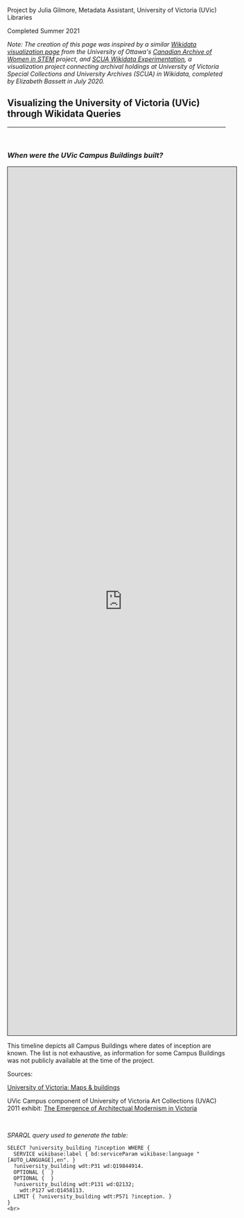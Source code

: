 Project by Julia Gilmore, Metadata Assistant, University of Victoria (UVic) Libraries 

Completed Summer 2021

<i> Note: The creation of this page was inspired by a similar [Wikidata visualization page](https://yooylee.github.io/experiment-wikidata-canadian-archive-women-in-stem/) from the University of Ottawa's [Canadian Archive of Women in STEM](https://biblio.uottawa.ca/en/women-in-stem/about) project, and [SCUA Wikidata Experimentation](https://elizabethbassett.github.io/uvic-scua-wikidata-experimentation/), a visualization project connecting archival holdings at University of Victoria Special Collections and University Archives (SCUA) in Wikidata, completed by Elizabeth Bassett in July 2020. </i>
<br>

## Visualizing the University of Victoria (UVic) through Wikidata Queries
----  

<br>

### _**When were the UVic Campus Buildings built?**_ 

<iframe style="width: 55vw; height: 50vh; border-style: solid; border-width: thin;" src="https://query.wikidata.org/#%23defaultView%3ATimeline%0ASELECT%20%3Fitem%20%3Flaunchdate%20%28SAMPLE%28%3Fimage%29%20AS%20%3Fimage%29%20%3FitemLabel%20WHERE%20%7B%0A%20%20%3Fitem%20wdt%3AP31%20wd%3AQ19844914%3B%0A%20%20%20%20wdt%3AP571%20%3Flaunchdate.%0A%20%20SERVICE%20wikibase%3Alabel%20%7B%20bd%3AserviceParam%20wikibase%3Alanguage%20%22en%22.%20%7D%0A%20%20OPTIONAL%20%7B%20%3Fitem%20wdt%3AP18%20%3Fimage.%20%7D%0A%20%20%0A%20%20%3Fitem%20wdt%3AP131%20wd%3AQ2132.%0A%20%20%3Fitem%20wdt%3AP127%20wd%3AQ1458113.%0A%7D%0AGROUP%20BY%20%3Fitem%20%3FitemLabel%20%3Flaunchdate" referrerpolicy="origin" sandbox="allow-scripts allow-same-origin allow-popups" ></iframe>

<br>


This timeline depicts all Campus Buildings where dates of inception are known. The list is not exhaustive, as information for some Campus Buildings was not publicly available at the time of the project. 

Sources: 

[University of Victoria: Maps & buildings](https://www.uvic.ca/search/maps-buildings/index.php/)

UVic Campus component of University of Victoria Art Collections (UVAC) 2011 exhibit: [The Emergence of Architectual Modernism in Victoria](https://uvac.uvic.ca/Architecture_Exhibits/UVic_campus/)


<br>

_SPARQL query used to generate the table:_

```
SELECT ?university_building ?inception WHERE {
  SERVICE wikibase:label { bd:serviceParam wikibase:language "[AUTO_LANGUAGE],en". }
  ?university_building wdt:P31 wd:Q19844914.
  OPTIONAL {  }
  OPTIONAL {  }
  ?university_building wdt:P131 wd:Q2132;
    wdt:P127 wd:Q1458113.
  LIMIT { ?university_building wdt:P571 ?inception. }
}
<br>

